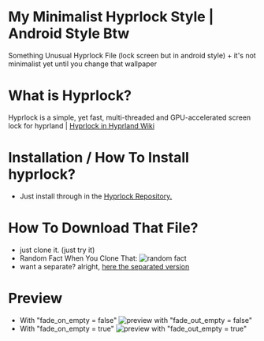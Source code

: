 # My Minimalist Hyprlock Style | Android Style Btw
Something Unusual Hyprlock File (lock screen but in android style) + it's not minimalist yet until you change that wallpaper

# What is Hyprlock?
Hyprlock is a simple, yet fast, multi-threaded and GPU-accelerated screen lock for hyprland | [Hyprlock in Hyprland Wiki](https://wiki.hyprland.org/hyprland-wiki/pages/Hypr-Ecosystem/hyprlock/)

# Installation / How To Install hyprlock?
- Just install through in the [Hyprlock Repository.](https://github.com/hyprwm/hyprlock)

# How To Download That File?
- just clone it. (just try it)
- Random Fact When You Clone That: ![random fact](https://github.com/user-attachments/assets/ada08bb0-5156-4034-877a-05feefa4d2a2)
- want a separate? alright, [here the separated version](https://github.com/wafzynothinIV/my-minimalist-hyprlock-style/releases)

# Preview
- With "fade_on_empty = false" ![preview with "fade_out_empty = false"](https://github.com/user-attachments/assets/dbcc392a-60d8-4fce-99d6-e3fd5aa0a5ec)
- With "fade_on_empty = true" ![preview with "fade_out_empty = true"](https://github.com/user-attachments/assets/98f48337-d85e-4727-9c8b-f5db760a3486)
